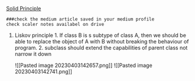 [Solid Principle ](https://www.interviewbit.com/blog/solid-principles-java/)

	###check the medium article saved in your medium profile 
	check scaler notes availabel on drive

 1. Liskov principle
		1. If class B is s subtype of class A, then we should be able to replace the object of A with B without breaking the behaviour of program.
		2. subclass should extend the capabilities of parent class not narrow it down

	![[Pasted image 20230403142657.png]]
![[Pasted image 20230403142741.png]]


